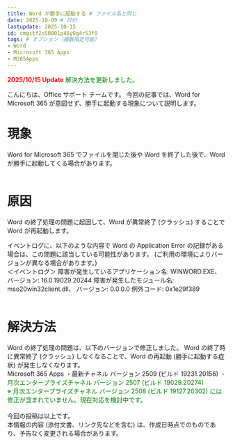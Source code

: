 ```yaml
---
title: Word が勝手に起動する # ファイル名と同じ
date: 2025-10-09 # 日付
lastupdate: 2025-10-15
id: cmgitf2o50001p46y0g4r53f0
tags: # オプション（複数指定可能）
- Word
- Microsoft 365 Apps
- M365Apps
---
```



**<span style="color:red;">2025/10/15 Update</span>** 
<span style="color:green;">解決方法を更新しました。</span>  




こんにちは、Office サポート チームです。
今回の記事では、Word for Microsoft 365 が意図せず、勝手に起動する現象について説明します。
<br>

# 現象
Word for Microsoft 365 でファイルを閉じた後や Word を終了した後で、Word が勝手に起動してくる場合があります。
<br>
<br>

# 原因
Word の終了処理の問題に起因して、Word が異常終了 (クラッシュ) することで
Word が再起動します。
<br>

イベントログに、以下のような内容で Word の Application Error の記録がある場合は、この問題に該当している可能性があります。
(ご利用の環境によりバージョンが異なる場合があります。)
<br>
＜イベントログ＞
障害が発生しているアプリケーション名: WINWORD.EXE、バージョン: 16.0.19029.20244
障害が発生したモジュール名: mso20win32client.dll、 バージョン: 0.0.0.0
例外コード: 0x1e29f389
<br>
<br>

# 解決方法
Word の終了処理の問題は、以下のバージョンで修正しました。
Word の終了時に異常終了 (クラッシュ) しなくなることで、Word の再起動 (勝手に起動する症状) が発生しなくなります。
<br>
Microsoft 365 Apps
・最新チャネル バージョン 2509 (ビルド 19231.20156)
<span style="color:green;">・月次エンタープライズチャネル バージョン 2507 (ビルド 19029.20274)
<br>
※ 月次エンタープライズチャネル バージョン 2508 (ビルド 19127.20302) には修正が含まれていません。現在対応を検討中です。</span> 
<br>
<br>
今回の投稿は以上です。<br>
本情報の内容 (添付文書、リンク先などを含む) は、作成日時点でのものであり、予告なく変更される場合があります。
